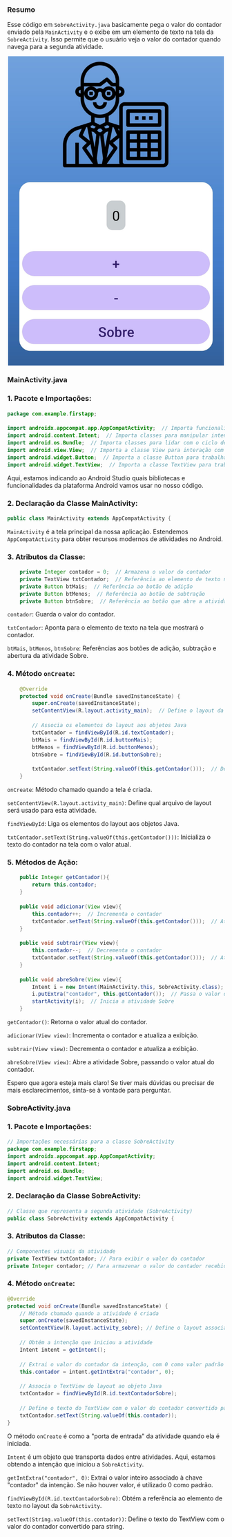 ### Resumo

Esse código em `SobreActivity.java` basicamente pega o valor do contador enviado pela `MainActivity` e o exibe em um elemento de texto na tela da `SobreActivity`. Isso permite que o usuário veja o valor do contador quando navega para a segunda atividade.

<p align="center">
    <img src="img.jpg" 
        alt="Picture" 
        width="500" 
        style="display: block; margin: 0 auto" />

### MainActivity.java

### **1. Pacote e Importações:**

```java
package com.example.firstapp;

import androidx.appcompat.app.AppCompatActivity;  // Importa funcionalidades para atividades no Android
import android.content.Intent;  // Importa classes para manipular intent
import android.os.Bundle;  // Importa classes para lidar com o ciclo de vida da atividade
import android.view.View;  // Importa a classe View para interação com a interface do usuário
import android.widget.Button;  // Importa a classe Button para trabalhar com botões
import android.widget.TextView;  // Importa a classe TextView para trabalhar com textos
```

Aqui, estamos indicando ao Android Studio quais bibliotecas e funcionalidades da plataforma Android vamos usar no nosso código.

### **2. Declaração da Classe MainActivity:**

```java
public class MainActivity extends AppCompatActivity {

```

`MainActivity` é a tela principal da nossa aplicação. Estendemos `AppCompatActivity` para obter recursos modernos de atividades no Android.

### **3. Atributos da Classe:**

```java
    private Integer contador = 0;  // Armazena o valor do contador
    private TextView txtContador;  // Referência ao elemento de texto na interface
    private Button btMais;  // Referência ao botão de adição
    private Button btMenos;  // Referência ao botão de subtração
    private Button btnSobre;  // Referência ao botão que abre a atividade Sobre

```

`contador`: Guarda o valor do contador.

`txtContador`: Aponta para o elemento de texto na tela que mostrará o contador.

`btMais`, `btMenos`, `btnSobre`: Referências aos botões de adição, subtração e abertura da atividade Sobre.

### **4. Método `onCreate`:**

```java
    @Override
    protected void onCreate(Bundle savedInstanceState) {
        super.onCreate(savedInstanceState);
        setContentView(R.layout.activity_main);  // Define o layout da atividade

        // Associa os elementos do layout aos objetos Java
        txtContador = findViewById(R.id.textContador);
        btMais = findViewById(R.id.buttonMais);
        btMenos = findViewById(R.id.buttonMenos);
        btnSobre = findViewById(R.id.buttonSobre);

        txtContador.setText(String.valueOf(this.getContador()));  // Define o valor inicial do contador na tela
    }

```

`onCreate`: Método chamado quando a tela é criada.

`setContentView(R.layout.activity_main)`: Define qual arquivo de layout será usado para esta atividade.

`findViewById`: Liga os elementos do layout aos objetos Java.

`txtContador.setText(String.valueOf(this.getContador()))`: Inicializa o texto do contador na tela com o valor atual.

### **5. Métodos de Ação:**

```java
    public Integer getContador(){
        return this.contador;
    }

    public void adicionar(View view){
        this.contador++;  // Incrementa o contador
        txtContador.setText(String.valueOf(this.getContador()));  // Atualiza o texto na tela
    }

    public void subtrair(View view){
        this.contador--;  // Decrementa o contador
        txtContador.setText(String.valueOf(this.getContador()));  // Atualiza o texto na tela
    }

    public void abreSobre(View view){
        Intent i = new Intent(MainActivity.this, SobreActivity.class);  // Cria uma intenção para abrir a SobreActivity
        i.putExtra("contador", this.getContador());  // Passa o valor do contador para a SobreActivity
        startActivity(i);  // Inicia a atividade Sobre
    }

```

`getContador()`: Retorna o valor atual do contador.

`adicionar(View view)`: Incrementa o contador e atualiza a exibição.

`subtrair(View view)`: Decrementa o contador e atualiza a exibição.

`abreSobre(View view)`: Abre a atividade Sobre, passando o valor atual do contador.

Espero que agora esteja mais claro! Se tiver mais dúvidas ou precisar de mais esclarecimentos, sinta-se à vontade para perguntar.

### SobreActivity.java

### 1. **Pacote e Importações:**

```java
// Importações necessárias para a classe SobreActivity
package com.example.firstapp;
import androidx.appcompat.app.AppCompatActivity;
import android.content.Intent;
import android.os.Bundle;
import android.widget.TextView;

```

### 2. **Declaração da Classe SobreActivity:**

```java
// Classe que representa a segunda atividade (SobreActivity)
public class SobreActivity extends AppCompatActivity {

```

### 3. **Atributos da Classe:**

```java
// Componentes visuais da atividade
private TextView txtContador; // Para exibir o valor do contador
private Integer contador; // Para armazenar o valor do contador recebido da MainActivity

```

### 4. **Método `onCreate`:**

```java
@Override
protected void onCreate(Bundle savedInstanceState) {
    // Método chamado quando a atividade é criada
    super.onCreate(savedInstanceState);
    setContentView(R.layout.activity_sobre); // Define o layout associado a esta atividade

    // Obtém a intenção que iniciou a atividade
    Intent intent = getIntent();

    // Extrai o valor do contador da intenção, com 0 como valor padrão
    this.contador = intent.getIntExtra("contador", 0);

    // Associa o TextView do layout ao objeto Java
    txtContador = findViewById(R.id.textContadorSobre);

    // Define o texto do TextView com o valor do contador convertido para string
    txtContador.setText(String.valueOf(this.contador));
}

```

O método `onCreate` é como a "porta de entrada" da atividade quando ela é iniciada.

`Intent` é um objeto que transporta dados entre atividades. Aqui, estamos obtendo a intenção que iniciou a `SobreActivity`.

`getIntExtra("contador", 0)`: Extrai o valor inteiro associado à chave "contador" da intenção. Se não houver valor, é utilizado 0 como padrão.

`findViewById(R.id.textContadorSobre)`: Obtém a referência ao elemento de texto no layout da `SobreActivity`.

`setText(String.valueOf(this.contador))`: Define o texto do TextView com o valor do contador convertido para string.
